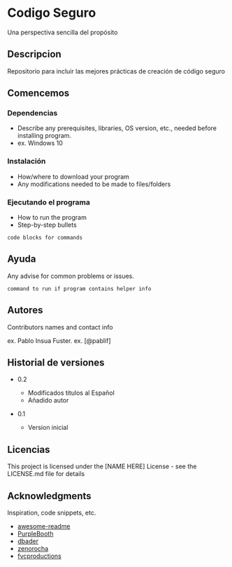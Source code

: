 # Codigo Seguro 

Una perspectiva sencilla del propósito

## Descripcion

Repositorio para incluir las mejores prácticas de creación de código seguro

## Comencemos

### Dependencias

* Describe any prerequisites, libraries, OS version, etc., needed before installing program.
* ex. Windows 10

### Instalación

* How/where to download your program
* Any modifications needed to be made to files/folders

### Ejecutando el programa

* How to run the program
* Step-by-step bullets
```
code blocks for commands
```

## Ayuda

Any advise for common problems or issues.
```
command to run if program contains helper info
```

## Autores

Contributors names and contact info

ex. Pablo Insua Fuster. 
ex. [@pablif]

## Historial de versiones

* 0.2
    * Modificados titulos al Español
    * Añadido autor
    
* 0.1
    * Version inicial 

## Licencias

This project is licensed under the [NAME HERE] License - see the LICENSE.md file for details

## Acknowledgments

Inspiration, code snippets, etc.
* [awesome-readme](https://github.com/matiassingers/awesome-readme)
* [PurpleBooth](https://gist.github.com/PurpleBooth/109311bb0361f32d87a2)
* [dbader](https://github.com/dbader/readme-template)
* [zenorocha](https://gist.github.com/zenorocha/4526327)
* [fvcproductions](https://gist.github.com/fvcproductions/1bfc2d4aecb01a834b46)
